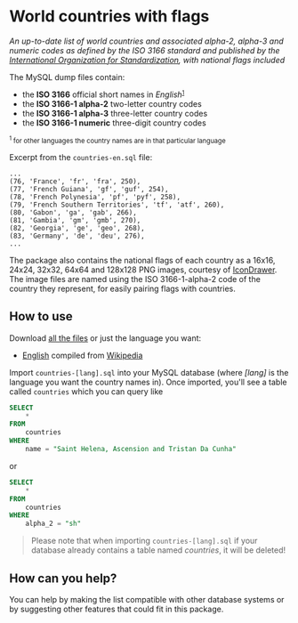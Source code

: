 # World countries with flags

*An up-to-date list of world countries and associated alpha-2, alpha-3 and numeric codes as defined by the ISO 3166 standard and published by the [International Organization for Standardization](https://www.iso.org/iso-3166-country-codes.html), with national flags included*

The MySQL dump files contain:

- the **ISO 3166** official short names in *English*<small><sup>[1](#footnote)</sup></small>
- the **ISO 3166-1 alpha-2** two-letter country codes
- the **ISO 3166-1 alpha-3** three-letter country codes
- the **ISO 3166-1 numeric** three-digit country codes

<small><a name="footnote"><sup>1</sup></a> for other languages the country names are in that particular language</small>

Excerpt from the `countries-en.sql` file:

```csv
...
(76, 'France', 'fr', 'fra', 250),
(77, 'French Guiana', 'gf', 'guf', 254),
(78, 'French Polynesia', 'pf', 'pyf', 258),
(79, 'French Southern Territories', 'tf', 'atf', 260),
(80, 'Gabon', 'ga', 'gab', 266),
(81, 'Gambia', 'gm', 'gmb', 270),
(82, 'Georgia', 'ge', 'geo', 268),
(83, 'Germany', 'de', 'deu', 276),
...
```

The package also contains the national flags of each country as a 16x16, 24x24, 32x32, 64x64 and 128x128 PNG images, courtesy of [IconDrawer](http://icondrawer.com/free.php). The image files are named using the ISO 3166-1-alpha-2 code of the country they represent, for easily pairing flags with countries.

## How to use

Download [all the files](https://github.com/stefangabos/world_countries/archive/master.zip) or just the language you want:

- [English](https://raw.githubusercontent.com/stefangabos/world_countries/master/sql/countries-en.sql) compiled from [Wikipedia](https://en.wikipedia.org/wiki/ISO_3166-1)

Import `countries-[lang].sql` into your MySQL database (where *[lang]* is the language you want the country names in). Once imported, you'll see a table called ```countries``` which you can query like

```sql
SELECT
    *
FROM
    countries
WHERE
    name = "Saint Helena, Ascension and Tristan Da Cunha"
```

or

```sql
SELECT
    *
FROM
    countries
WHERE
    alpha_2 = "sh"
```

> Please note that when importing `countries-[lang].sql` if your database already contains a table named *countries*, it will be deleted!

## How can you help?

You can help by making the list compatible with other database systems or by suggesting other features that could fit in this package.
